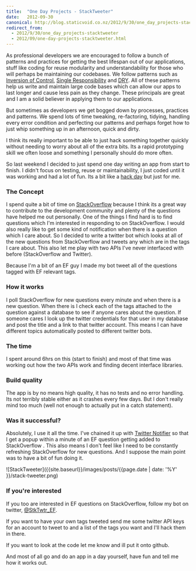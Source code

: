 ```yaml
---
title:  "One Day Projects - StackTweeter"
date:   2012-09-30
canonical: http://blog.staticvoid.co.nz/2012/9/30/one_day_projects-stacktweeter
redirect_from:
  - 2012/9/30/one_day_projects-stacktweeter
  - 2012/09/one-day-projects-stacktweeter.html
---
```

As professional developers we are encouraged to follow a bunch of patterns and practices for getting the best lifespan out of our applications, stuff like coding for reuse modularity and understandability for those who will perhaps be maintaining our codebases. We follow patterns such as [Inversion of Control](http://en.wikipedia.org/wiki/Inversion_of_control), [Single Responsibility](http://en.wikipedia.org/wiki/Single_responsibility_principle) and [DRY](http://en.wikipedia.org/wiki/DRY). All of these patterns help us write and maintain large code bases which can allow our apps to last longer and cause less pain as they change. These principals are great and I am a solid believer in applying them to our applications.

But sometimes as developers we get bogged down by processes, practices and patterns. We spend lots of time tweaking, re-factoring, tidying, handling every error condition and perfecting our patterns and perhaps forget how to just whip something up in an afternoon, quick and dirty.

I think its really important to be able to just hack something together quickly without needing to worry about all of the extra bits. Its a rapid prototyping skill we often loose and something I personally should do more often.

So last weekend I decided to just spend one day writing an app from start to finish. I didn't focus on testing, reuse or maintainability, I just coded until it was working and had a lot of fun. Its a bit like a [hack day](http://en.wikipedia.org/wiki/Hackathon) but just for me.

### The Concept
I spend quite a bit of time on [StackOverflow](http://stackoverflow.com/) because I think its a great way to contribute to the development community and plenty of the questions have helped me out personally. One of the things I find hard is to find questions which I'm interested in responding to on StackOverflow. I would also really like to get some kind of notification when there is a question which I care about. So I decided to write a twitter bot which looks at all of the new questions from StackOverflow and tweets any which are in the tags I care about. This also let me play with two APIs I've never interfaced with before (StackOverflow and Twitter).

Because I'm a bit of an EF guy I made my bot tweet all of the questions tagged with EF relevant tags.

### How it works
I poll StackOverflow for new questions every minute and when there is a new question. When there is I check each of the tags attached to the question against a database to see if anyone cares about the question. If someone cares I look up the twitter credentials for that user in my database and post the title and a link to that twitter account. This means I can have different topics automatically posted to different twitter bots.

### The time
I spent around 6hrs on this (start to finish) and most of that time was working out how the two APIs work and finding decent interface libraries.

### Build quality
The app is by no means high quality, it has no tests and no error handling. Its not terribly stable either as it crashes every few days. But I don't really mind too much (well not enough to actually put in a catch statement).

### Was it successful?
Absolutely, I use it all the time. I've chained it up with [Twitter Notifier](https://chrome.google.com/webstore/detail/ikknnkomiokeodcdkknnhgjmncfiefmn) so that I get a popup within a minute of an EF question getting added to StackOverflow . This also means I don't feel like I need to be constantly refreshing StackOverflow for new questions. And I suppose the main point was to have a bit of fun doing it.

![StackTweeter]({{site.baseurl}}/images/posts/{{page.date | date: '%Y' }}/stack-tweeter.png)


### If you're interested
If you too are interested in EF questions on StackOverflow, follow my bot on twitter, [@StkTwtr_EF](https://twitter.com/StkTwtr_EF).

If you want to have your own tags tweeted send me some twitter API keys for an account to tweet to and a list of the tags you want and I'll hack them in there.

If you want to look at the code let me know and ill put it onto github.

And most of all go and do an app in a day yourself, have fun and tell me how it works out.
